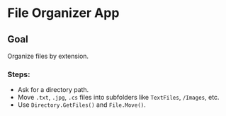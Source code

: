 # File Organizer App

## Goal
Organize files by extension.

### Steps:
- Ask for a directory path.
- Move <code>.txt</code>, <code>.jpg</code>, <code>.cs</code> files into subfolders like <code>TextFiles</code>, <code>/Images</code>, etc.
- Use <code>Directory.GetFiles()</code> and <code>File.Move()</code>.
